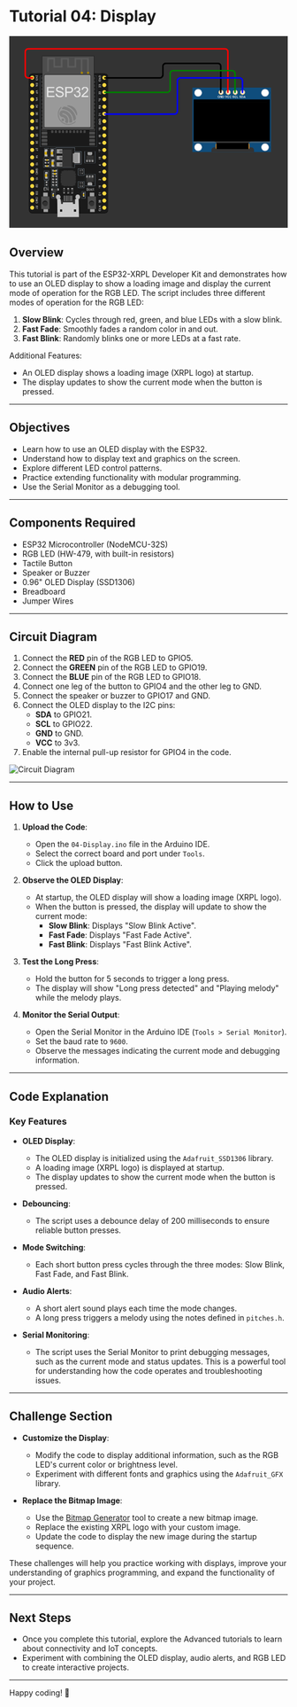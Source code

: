 # Tutorial 04: Display
 
![Circuit Diagram](https://github.com/Handy4ndy/ESP32-XRPL/blob/main/src/Developer_Kit/GettingStarted/devKitRef/DisplayScreen.png)

## Overview

This tutorial is part of the ESP32-XRPL Developer Kit and demonstrates how to use an OLED display to show a loading image and display the current mode of operation for the RGB LED. The script includes three different modes of operation for the RGB LED:

1. **Slow Blink**: Cycles through red, green, and blue LEDs with a slow blink.
2. **Fast Fade**: Smoothly fades a random color in and out.
3. **Fast Blink**: Randomly blinks one or more LEDs at a fast rate.

Additional Features:
- An OLED display shows a loading image (XRPL logo) at startup.
- The display updates to show the current mode when the button is pressed.

---

## Objectives

- Learn how to use an OLED display with the ESP32.
- Understand how to display text and graphics on the screen.
- Explore different LED control patterns.
- Practice extending functionality with modular programming.
- Use the Serial Monitor as a debugging tool.

---

## Components Required

- ESP32 Microcontroller (NodeMCU-32S)
- RGB LED (HW-479, with built-in resistors)
- Tactile Button
- Speaker or Buzzer
- 0.96" OLED Display (SSD1306)
- Breadboard
- Jumper Wires

---

## Circuit Diagram

1. Connect the **RED** pin of the RGB LED to GPIO5.
2. Connect the **GREEN** pin of the RGB LED to GPIO19.
3. Connect the **BLUE** pin of the RGB LED to GPIO18.
4. Connect one leg of the button to GPIO4 and the other leg to GND.
5. Connect the speaker or buzzer to GPIO17 and GND.
6. Connect the OLED display to the I2C pins:
   - **SDA** to GPIO21.
   - **SCL** to GPIO22.
   - **GND** to GND.
   - **VCC** to 3v3.
7. Enable the internal pull-up resistor for GPIO4 in the code.

![Circuit Diagram](https://github.com/Handy4ndy/ESP32-XRPL/blob/main/src/Developer_Kit/GettingStarted/devKitRef/04_Display.png)

---

## How to Use

1. **Upload the Code**:
   - Open the `04-Display.ino` file in the Arduino IDE.
   - Select the correct board and port under `Tools`.
   - Click the upload button.

2. **Observe the OLED Display**:
   - At startup, the OLED display will show a loading image (XRPL logo).
   - When the button is pressed, the display will update to show the current mode:
     - **Slow Blink**: Displays "Slow Blink Active".
     - **Fast Fade**: Displays "Fast Fade Active".
     - **Fast Blink**: Displays "Fast Blink Active".

3. **Test the Long Press**:
   - Hold the button for 5 seconds to trigger a long press.
   - The display will show "Long press detected" and "Playing melody" while the melody plays.

4. **Monitor the Serial Output**:
   - Open the Serial Monitor in the Arduino IDE (`Tools > Serial Monitor`).
   - Set the baud rate to `9600`.
   - Observe the messages indicating the current mode and debugging information.

---

## Code Explanation

### Key Features

- **OLED Display**:
  - The OLED display is initialized using the `Adafruit_SSD1306` library.
  - A loading image (XRPL logo) is displayed at startup.
  - The display updates to show the current mode when the button is pressed.

- **Debouncing**:
  - The script uses a debounce delay of 200 milliseconds to ensure reliable button presses.

- **Mode Switching**:
  - Each short button press cycles through the three modes: Slow Blink, Fast Fade, and Fast Blink.

- **Audio Alerts**:
  - A short alert sound plays each time the mode changes.
  - A long press triggers a melody using the notes defined in `pitches.h`.

- **Serial Monitoring**:
  - The script uses the Serial Monitor to print debugging messages, such as the current mode and status updates. This is a powerful tool for understanding how the code operates and troubleshooting issues.

---

## Challenge Section

- **Customize the Display**:
  - Modify the code to display additional information, such as the RGB LED's current color or brightness level.
  - Experiment with different fonts and graphics using the `Adafruit_GFX` library.

- **Replace the Bitmap Image**:
  - Use the [Bitmap Generator](https://github.com/Handy4ndy/Bitmap-Generator) tool to create a new bitmap image.
  - Replace the existing XRPL logo with your custom image.
  - Update the code to display the new image during the startup sequence.

These challenges will help you practice working with displays, improve your understanding of graphics programming, and expand the functionality of your project.

---

## Next Steps

- Once you complete this tutorial, explore the Advanced tutorials to learn about connectivity and IoT concepts.
- Experiment with combining the OLED display, audio alerts, and RGB LED to create interactive projects.

---

Happy coding! 🚀
